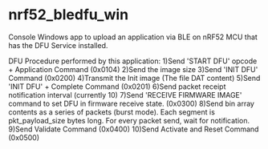 # nrf52_bledfu_win
Console Windows app to upload an application via BLE on nRF52 MCU that has the DFU Service installed.

DFU Procedure performed by this application:
1)Send 'START DFU' opcode + Application Command (0x0104)
2)Send the image size
3)Send 'INIT DFU' Command (0x0200)
4)Transmit the Init image (The file DAT content)
5)Send 'INIT DFU' + Complete Command (0x0201)
6)Send packet receipt notification interval (currently 10)
7)Send 'RECEIVE FIRMWARE IMAGE' command to set DFU in firmware receive state.  (0x0300)
8)Send bin array contents as a series of packets (burst mode).  Each segment is pkt_payload_size bytes long. For every packet send, wait for notification.
9)Send Validate Command (0x0400)
10)Send Activate and Reset Command (0x0500)



